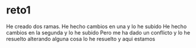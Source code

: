 # reto1
He creado dos ramas.
He hecho cambios en una y lo he subido
He hecho cambios en la segunda y lo he subido
Pero me ha dado un conflicto y lo he resuelto alterando alguna cosa
lo he resuelto
y aqui estamos 
